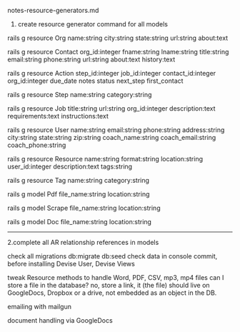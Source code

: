 notes-resource-generators.md


1. create resource generator command for all models

rails g resource Org name:string city:string state:string url:string about:text

rails g resource Contact org_id:integer fname:string  lname:string  title:string  email:string  phone:string  url:string  about:text history:text

rails g resource Action step_id:integer job_id:integer contact_id:integer org_id:integer due_date notes status next_step first_contact

rails g resource Step name:string category:string


rails g resource Job title:string  url:string org_id:integer description:text requirements:text instructions:text

rails g resource User name:string email:string phone:string address:string city:string state:string zip:string coach_name:string coach_email:string coach_phone:string

rails g resource Resource name:string format:string location:string user_id:integer description:text tags:string

rails g resource Tag name:string category:string

rails g model Pdf file_name:string location:string

rails g model Scrape file_name:string location:string

rails g model Doc file_name:string location:string

------------------------------

2.complete all AR relationship references in models
  
  check all migrations
  db:migrate
  db:seed
  check data in console
  commit, before installing Devise User, Devise Views



tweak Resource methods to handle Word, PDF, CSV, mp3, mp4 files
can I store a file in the database? no, store a link, it (the file) should live on GoogleDocs, Dropbox or a drive, not embedded as an object in the DB.

emailing with mailgun

document handling via GoogleDocs


